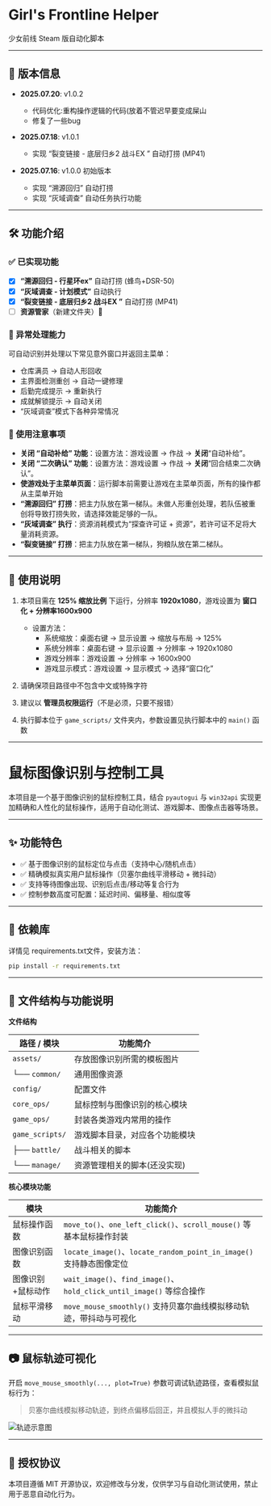 # Girl's Frontline Helper

少女前线 Steam 版自动化脚本

---

## 🧾 版本信息

- **2025.07.20**: v1.0.2
    - 代码优化:重构操作逻辑的代码(放着不管迟早要变成屎山
    - 修复了一些bug

- **2025.07.18**: v1.0.1
    - 实现 “裂变链接 - 底层归乡2 战斗EX ” 自动打捞 (MP41)

- **2025.07.16**: v1.0.0 初始版本
    - 实现 “溯源回归” 自动打捞
    - 实现 “灰域调查” 自动任务执行功能

---

## 🛠️ 功能介绍

### ✅ 已实现功能

* [x] **“溯源回归 - 行星环ex”** 自动打捞 (蜂鸟+DSR-50)
* [x] **“灰域调查 - 计划模式”** 自动执行
* [x] **“裂变链接 - 底层归乡2 战斗EX ”** 自动打捞 (MP41)
* [ ] **资源管家**（新建文件夹）📁

### 🚨 异常处理能力

可自动识别并处理以下常见意外窗口并返回主菜单：

- 仓库满员 → 自动人形回收
- 主界面检测重创 → 自动一键修理
- 后勤完成提示 → 重新执行
- 成就解锁提示 → 自动关闭
- “灰域调查”模式下各种异常情况

### 📌 使用注意事项

- **关闭 “自动补给” 功能**：设置方法：游戏设置 → 作战 → **关闭**“自动补给”。
- **关闭 “二次确认” 功能**：设置方法：游戏设置 → 作战 → **关闭**“回合结束二次确认”。
- **使游戏处于主菜单页面**：运行脚本前需要让游戏在主菜单页面，所有的操作都从主菜单开始
- **“溯源回归” 打捞**：把主力队放在第一梯队。未做人形重创处理，若队伍被重创将导致打捞失败，请选择效能足够的一队。
- **“灰域调查” 执行**：资源消耗模式为“探查许可证 + 资源”，若许可证不足将大量消耗资源。
- **“裂变链接” 打捞**：把主力队放在第一梯队，狗粮队放在第二梯队。

---

## 📖 使用说明

1. 本项目需在 **125% 缩放比例** 下运行，分辨率 **1920x1080**，游戏设置为 **窗口化 + 分辨率1600x900**
    - 设置方法：
        - 系统缩放：桌面右键 → 显示设置 → 缩放与布局 → 125%
        - 系统分辨率：桌面右键 → 显示设置 → 分辨率 → 1920x1080
        - 游戏分辨率：游戏设置 → 分辨率 → 1600x900
        - 游戏显示模式：游戏设置 → 显示模式 → 选择“窗口化”

2. 请确保项目路径中不包含中文或特殊字符
3. 建议以 **管理员权限运行**（不是必须，只要不报错）
4. 执行脚本位于 `game_scripts/` 文件夹内，参数设置见执行脚本中的 `main()` 函数

---

# 鼠标图像识别与控制工具

本项目是一个基于图像识别的鼠标控制工具，结合 `pyautogui` 与 `win32api` 实现更加精确和人性化的鼠标操作，适用于自动化测试、游戏脚本、图像点击器等场景。

---

## ✨ 功能特色

- ✅ 基于图像识别的鼠标定位与点击（支持中心/随机点击）
- ✅ 精确模拟真实用户鼠标操作（贝塞尔曲线平滑移动 + 微抖动）
- ✅ 支持等待图像出现、识别后点击/移动等复合行为
- ✅ 控制参数高度可配置：延迟时间、偏移量、相似度等

---

## 🧰 依赖库

详情见 requirements.txt文件，安装方法：

```bash
pip install -r requirements.txt
```

---

## 📁 文件结构与功能说明

**文件结构**

| 路径 / 模块         | 功能简介            |
|-----------------|-----------------|
| `assets/`       | 存放图像识别所需的模板图片   |
| └── `common/`   | 通用图像资源          |
| `config/`       | 配置文件            |
| `core_ops/`     | 鼠标控制与图像识别的核心模块  |
| `game_ops/`     | 封装各类游戏内常用的操作    |
| `game_scripts/` | 游戏脚本目录，对应各个功能模块 |
| ├── `battle/`   | 战斗相关的脚本         |
| └──  `manage/`  | 资源管理相关的脚本(还没实现) |

**核心模块功能**

| 模块        | 功能简介                                                           |
|-----------|----------------------------------------------------------------|
| 鼠标操作函数    | `move_to()`、`one_left_click()`、`scroll_mouse()` 等基本鼠标操作封装      |
| 图像识别函数    | `locate_image()`、`locate_random_point_in_image()` 支持静态图像定位     |
| 图像识别+鼠标动作 | `wait_image()`、`find_image()`、`hold_click_until_image()` 等综合操作 |
| 鼠标平滑移动    | `move_mouse_smoothly()` 支持贝塞尔曲线模拟移动轨迹，带抖动与可视化                  |

---

## 📷 鼠标轨迹可视化

开启 `move_mouse_smoothly(..., plot=True)` 参数可调试轨迹路径，查看模拟鼠标行为：
> 贝塞尔曲线模拟移动轨迹，到终点偏移后回正，并且模拟人手的微抖动

![轨迹示意图](https://github.com/user-attachments/assets/fd340e55-45c7-42fe-92c9-d909161d5223)

---

## 📜 授权协议

本项目遵循 MIT 开源协议，欢迎修改与分发，仅供学习与自动化测试使用，禁止用于恶意自动化行为。
